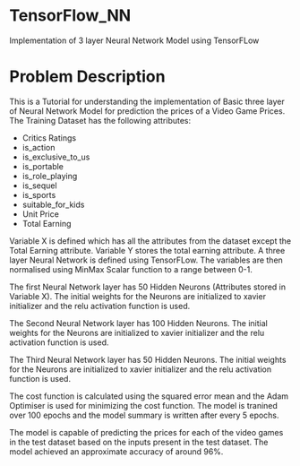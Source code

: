 # TensorFlow_NN
Implementation of 3 layer Neural Network Model using TensorFLow

# Problem Description
This is a Tutorial for understanding the implementation of Basic three layer of Neural Network Model for prediction the prices of a Video Game Prices. The Training Dataset has the following attributes:
  * Critics Ratings
  * is_action
  * is_exclusive_to_us
  * is_portable
  * is_role_playing
  * is_sequel
  * is_sports
  * suitable_for_kids
  * Unit Price
  * Total Earning

Variable X is defined which has all the attributes from the dataset except the Total Earning attribute. Variable Y stores the total earning attribute. A three layer Neural Network is defined using TensorFLow. The variables are then normalised using MinMax  Scalar function to a range between 0-1.

The first Neural Network layer has 50 Hidden Neurons (Attributes stored in Variable X). The initial weights for the Neurons are initialized to xavier initializer and the relu activation function is used.

The Second Neural Network layer has 100 Hidden Neurons. The initial weights for the Neurons are initialized to xavier initializer and the relu activation function is used.

The Third Neural Network layer has 50 Hidden Neurons. The initial weights for the Neurons are initialized to xavier initializer and the relu activation function is used.

The cost function is calculated using the squared error mean and the Adam Optimiser is used for minimizing the cost function. The model is tranined over 100 epochs and the model summary is written after  every 5 epochs.

The model is capable of predicting the prices for each of the video games in the test dataset based on the inputs present in the test dataset. The model achieved an approximate accuracy of around 96%.

 
